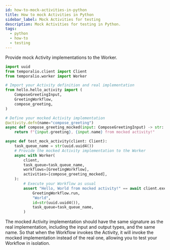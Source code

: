 ```yaml
---
id: how-to-mock-activities-in-python
title: How to mock Activities in Python
sidebar_label: Mock Activities for testing
description: Mock Activities for testing in Python.
tags:
  - python
  - how-to
  - testing
---
```


Provide mock Activity implementations to the Worker.

```python
import uuid
from temporalio.client import Client
from temporalio.worker import Worker

# Import your Activity definition and real implementation
from hello.hello_activity import (
    ComposeGreetingInput,
    GreetingWorkflow,
    compose_greeting,
)

# Define your mocked Activity implementation
@activity.defn(name="compose_greeting")
async def compose_greeting_mocked(input: ComposeGreetingInput) -> str:
    return f"{input.greeting}, {input.name} from mocked activity!"

async def test_mock_activity(client: Client):
    task_queue_name = str(uuid.uuid4())
    # Provide the mocked Activity implementation to the Worker
    async with Worker(
        client,
        task_queue=task_queue_name,
        workflows=[GreetingWorkflow],
        activities=[compose_greeting_mocked],
    ):
        # Execute your Workflow as usual
        assert "Hello, World from mocked activity!" == await client.execute_workflow(
            GreetingWorkflow.run,
            "World",
            id=str(uuid.uuid4()),
            task_queue=task_queue_name,
        )
```

The mocked Activity implementation should have the same signature as the real implementation, including the input and output types, and the same name. So that when the Workflow invokes the Activity, it will invoke the mocked implementation instead of the real one, allowing you to test your Workflow in isolation.
